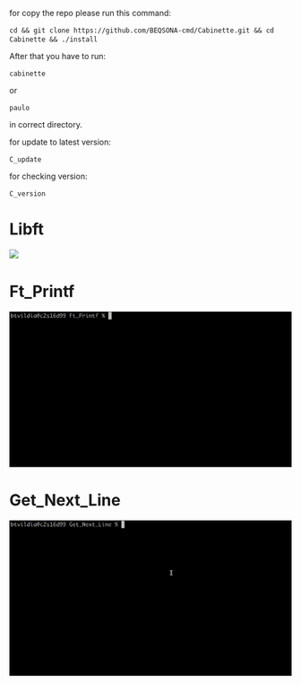 for copy the repo please run this command:
```
cd && git clone https://github.com/BEQSONA-cmd/Cabinette.git && cd Cabinette && ./install
```

After that you have to run:
```
cabinette
```
or
```
paulo
```
in correct directory.

for update to latest version:
```
C_update
```

for checking version:
```
C_version
```

# Libft
<img src="https://github.com/BEQSONA-cmd/Cabinette/blob/master/Gifs/Libft.gif" width="800">

# Ft_Printf
<img src="https://github.com/BEQSONA-cmd/Cabinette/blob/master/Gifs/Ft_Printf.gif" width="800">

# Get_Next_Line
<img src="https://github.com/BEQSONA-cmd/Cabinette/blob/master/Gifs/Get_Next_Line.gif" width="800">
